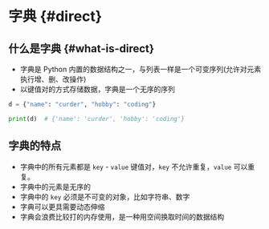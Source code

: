 # 字典 {#direct}

## 什么是字典 {#what-is-direct}

- 字典是 Python 内置的数据结构之一，与列表一样是一个可变序列(允许对元素执行增、删、改操作)
- 以键值对的方式存储数据，字典是一个无序的序列

```python
d = {"name": "curder", "hobby": "coding"}

print(d)  # {'name': 'curder', 'hobby': 'coding'}
```

## 字典的特点

- 字典中的所有元素都是 `key` - `value` 键值对，`key` 不允许重复，`value` 可以重复。
- 字典中的元素是无序的
- 字典中的 `key` 必须是不可变的对象，比如字符串、数字
- 字典可以更具需要动态伸缩
- 字典会浪费比较打的内存使用，是一种用空间换取时间的数据结构